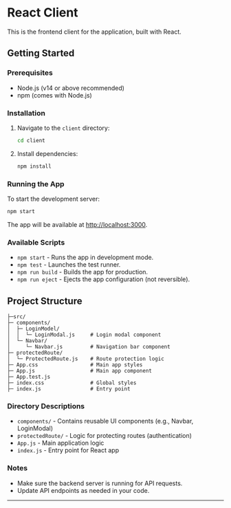 # React Client

This is the frontend client for the application, built with React.

## Getting Started

### Prerequisites

- Node.js (v14 or above recommended)
- npm (comes with Node.js)

### Installation

1. Navigate to the `client` directory:
   ```bash
   cd client
   ```
2. Install dependencies:
   ```bash
   npm install
   ```

### Running the App

To start the development server:

```bash
npm start
```

The app will be available at [http://localhost:3000](http://localhost:3000).

### Available Scripts

- `npm start` - Runs the app in development mode.
- `npm test` - Launches the test runner.
- `npm run build` - Builds the app for production.
- `npm run eject` - Ejects the app configuration (not reversible).

## Project Structure

```
├─src/
├─ components/
│  ├─ LoginModel/
│  │  └─ LoginModal.js     # Login modal component
│  └─ Navbar/
│     └─ Navbar.js         # Navigation bar component
├─ protectedRoute/
│  └─ ProtectedRoute.js    # Route protection logic
├─ App.css                 # Main app styles
├─ App.js                  # Main app component
├─ App.test.js
├─ index.css               # Global styles
├─ index.js                # Entry point

```

### Directory Descriptions

- `components/` - Contains reusable UI components (e.g., Navbar, LoginModal)
- `protectedRoute/` - Logic for protecting routes (authentication)
- `App.js` - Main application logic
- `index.js` - Entry point for React app

### Notes

- Make sure the backend server is running for API requests.
- Update API endpoints as needed in your code.

---
